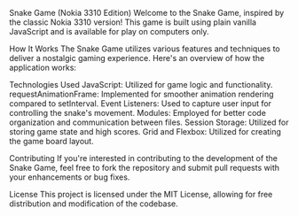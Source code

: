 Snake Game (Nokia 3310 Edition)
Welcome to the Snake Game, inspired by the classic Nokia 3310 version! This game is built using plain vanilla JavaScript and is available for play on computers only.

How It Works
The Snake Game utilizes various features and techniques to deliver a nostalgic gaming experience. Here's an overview of how the application works:

Technologies Used
JavaScript: Utilized for game logic and functionality.
requestAnimationFrame: Implemented for smoother animation rendering compared to setInterval.
Event Listeners: Used to capture user input for controlling the snake's movement.
Modules: Employed for better code organization and communication between files.
Session Storage: Utilized for storing game state and high scores.
Grid and Flexbox: Utilized for creating the game board layout.

Contributing
If you're interested in contributing to the development of the Snake Game, feel free to fork the repository and submit pull requests with your enhancements or bug fixes.

License
This project is licensed under the MIT License, allowing for free distribution and modification of the codebase.


